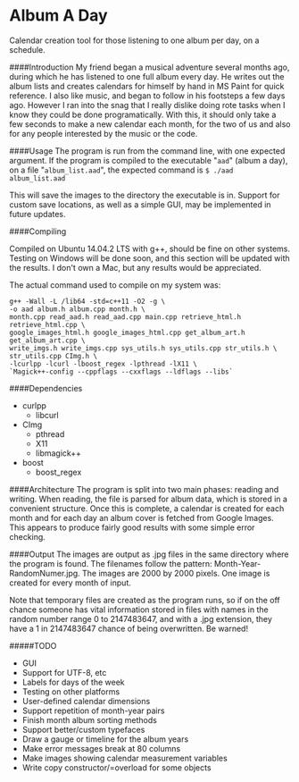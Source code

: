 # Album A Day
Calendar creation tool for those listening to one album per day, on a schedule.

####Introduction
My friend began a musical adventure several months ago, during which he has listened to one full
album every day. He writes out the album lists and creates calendars for himself by hand in 
MS Paint for quick reference. I also like music, and began to follow in his footsteps a few days
ago. However I ran into the snag that I really dislike doing rote tasks when I know they could
be done programatically. With this, it should only take a few seconds to make a new calendar
each month, for the two of us and also for any people interested by the music or the code.

####Usage
The program is run from the command line, with one expected argument. If the program is compiled
to the executable "`aad`" (album a day), on a file "`album_list.aad`", the expected command is
`$ ./aad album_list.aad`

This will save the images to the directory the executable is in. Support for custom save 
locations, as well as a simple GUI, may be implemented in future updates. 

####Compiling

Compiled on Ubuntu 14.04.2 LTS with g++, should be fine on other systems. Testing on Windows will
be done soon, and this section will be updated with the results. I don't own a Mac, but any
results would be appreciated.

The actual command used to compile on my system was:
```
g++ -Wall -L /lib64 -std=c++11 -O2 -g \
-o aad album.h album.cpp month.h \
month.cpp read_aad.h read_aad.cpp main.cpp retrieve_html.h retrieve_html.cpp \
google_images_html.h google_images_html.cpp get_album_art.h get_album_art.cpp \
write_imgs.h write_imgs.cpp sys_utils.h sys_utils.cpp str_utils.h \
str_utils.cpp CImg.h \
-lcurlpp -lcurl -lboost_regex -lpthread -lX11 \
`Magick++-config --cppflags --cxxflags --ldflags --libs`
```

####Dependencies
- curlpp
  * libcurl
- CImg
  * pthread
  * X11
  * libmagick++
- boost
  * boost_regex

####Architecture
The program is split into two main phases: reading and writing. When reading, the file is parsed for album data,
which is stored in a convenient structure. Once this is complete, a calendar is created for each month and for
each day an album cover is fetched from Google Images. This appears to produce fairly good results with
some simple error checking. 

####Output
The images are output as .jpg files in the same directory where the program is found. 
The filenames follow the pattern: Month-Year-RandomNumer.jpg. 
The images are 2000 by 2000 pixels. 
One image is created for every month of input.

Note that temporary files are created as the program runs, so if
on the off chance someone has vital information stored in files with names in the random number
range 0 to 2147483647, and with a .jpg extension, they have a 1 in 2147483647 chance of being overwritten.
Be warned!

#####TODO
- GUI
- Support for UTF-8, etc
- Labels for days of the week
- Testing on other platforms
- User-defined calendar dimensions
- Support repetition of month-year pairs
- Finish month album sorting methods
- Support better/custom typefaces
- Draw a gauge or timeline for the album years
- Make error messages break at 80 columns
- Make images showing calendar measurement variables
- Write copy constructor/=overload for some objects

